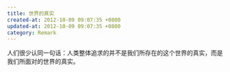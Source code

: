 ```yaml
---
title: 世界的真实
created-at: 2012-10-09 09:07:35 +0800
updated-at: 2012-10-09 09:07:35 +0800
category: Remark
---
```


人们很少认同一句话：人类整体追求的并不是我们所存在的这个世界的真实，而是我们所面对的世界的真实。
